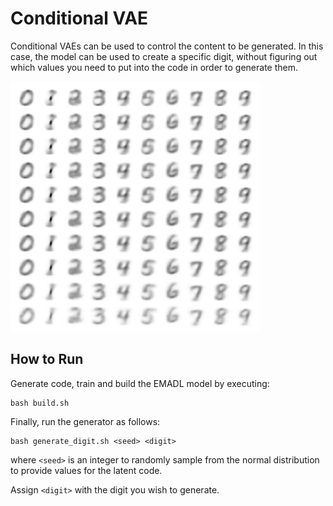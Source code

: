 # Conditional VAE
Conditional VAEs can be used to control the content to be generated. In this case, the model can be used to create a specific digit, without figuring out which values you need to put into the code in order to generate them.

<img src="pre-trained/generated_digits.png" alt="Epoch 78" width="400">

## How to Run
Generate code, train and build the EMADL model by executing:

```
bash build.sh
```

Finally, run the generator as follows:
```
bash generate_digit.sh <seed> <digit>
```
where `<seed>` is an integer to randomly sample from the normal distribution to provide values for the latent code.

Assign `<digit>` with the digit you wish to generate.